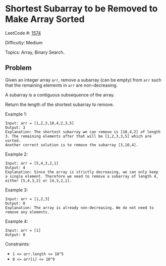 # Shortest Subarray to be Removed to Make Array Sorted

LeetCode #: [1574](https://leetcode.com/problems/shortest-subarray-to-be-removed-to-make-array-sorted/)

Difficulty: Medium

Topics: Array, Binary Search.

## Problem

Given an integer array `arr`, remove a subarray (can be empty) from `arr` such that the remaining elements in `arr` are non-decreasing.

A subarray is a contiguous subsequence of the array.

Return the length of the shortest subarray to remove.

Example 1:

```text
Input: arr = [1,2,3,10,4,2,3,5]
Output: 3
Explanation: The shortest subarray we can remove is [10,4,2] of length 3. The remaining elements after that will be [1,2,3,3,5] which are sorted.
Another correct solution is to remove the subarray [3,10,4].
```

Example 2:

```text
Input: arr = [5,4,3,2,1]
Output: 4
Explanation: Since the array is strictly decreasing, we can only keep a single element. Therefore we need to remove a subarray of length 4, either [5,4,3,2] or [4,3,2,1].
```

Example 3:

```text
Input: arr = [1,2,3]
Output: 0
Explanation: The array is already non-decreasing. We do not need to remove any elements.
```

Example 4:

```text
Input: arr = [1]
Output: 0
```

Constraints:

- `1 <= arr.length <= 10^5`
- `0 <= arr[i] <= 10^9`
